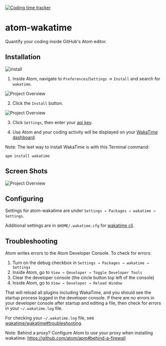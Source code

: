 [![Coding time tracker](https://wakatime.com/badge/github/wakatime/atom-wakatime.svg)](https://wakatime.com/badge/github/wakatime/atom-wakatime)

# atom-wakatime

Quantify your coding inside GitHub's Atom editor.

## Installation

![install](./install.gif)

1. Inside Atom, navigate to `Preferences`/`Settings` → `Install` and search for `wakatime`.

  ![Project Overview](https://wakatime.com/static/img/ScreenShots/atom-wakatime-install-1.png)

2. Click the `Install` button.

  ![Project Overview](https://wakatime.com/static/img/ScreenShots/atom-wakatime-install-2.png)

3. Click `Settings`, then enter your [api key](https://wakatime.com/settings#apikey).

4. Use Atom and your coding activity will be displayed on your [WakaTime dashboard](https://wakatime.com).

Note: The leet way to install WakaTime is with this Terminal command:

    apm install wakatime


## Screen Shots

![Project Overview](https://wakatime.com/static/img/ScreenShots/Screen-Shot-2016-03-21.png)

## Configuring

Settings for atom-wakatime are under `Settings → Packages → wakatime → Settings`.

Additional settings are in `$HOME/.wakatime.cfg` for [wakatime cli](https://github.com/wakatime/wakatime#configuring).

## Troubleshooting

Atom writes errors to the Atom Developer Console. To check for errors:

1. Turn on the debug checkbox in `Settings → Packages → wakatime → Settings`
2. Inside Atom, go to `View → Developer → Toggle Developer Tools`
3. Clear the developer console (the circle button top left of the console)
4. Inside Atom, go to `View → Developer → Reload Window`

That will reload all plugins including WakaTime, and you should see the startup process logged in the developer console.
If there are no errors in your developer console after startup and editing a file, then check for errors in your `~/.wakatime.log` file.

For checking your `~/.wakatime.log` file, see [wakatime/wakatime#troubleshooting](https://github.com/wakatime/wakatime#troubleshooting).

Note: Behind a proxy? Configure Atom to use your proxy when installing wakatime: <https://github.com/atom/apm#behind-a-firewall>
